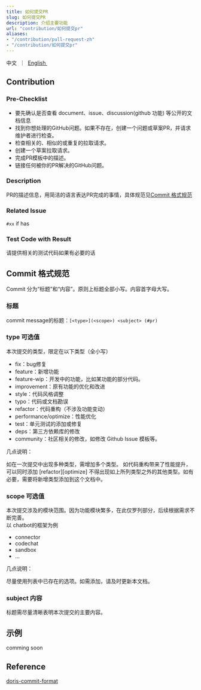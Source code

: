 ```yaml
---
title: 如何提交PR
slug: 如何提交PR
description: 介绍主要功能
url: "contribution/如何提交pr"
aliases:
- "/contribution/pull-request-zh"
- "/contribution/如何提交pr"
---
```



<p align="left">
    <a>中文</a>&nbsp ｜ &nbsp<a href="/contribution/pull-request">English&nbsp </a>
</p>


## Contribution

### Pre-Checklist
- 要先确认是否查看  document、issue、discussion(github 功能) 等公开的文档信息
- 找到你想处理的GitHub问题。如果不存在，创建一个问题或草案PR，并请求维护者进行检查。
- 检查相关的、相似的或重复的拉取请求。
- 创建一个草案拉取请求。
- 完成PR模板中的描述。
- 链接任何被你的PR解决的GitHub问题。

### Description
PR的描述信息，用简洁的语言表达PR完成的事情，具体规范见[Commit 格式规范](#commit-格式规范)

### Related Issue
`#xx` if has

### Test Code with Result
请提供相关的测试代码如果有必要的话




## Commit 格式规范
Commit 分为“标题”和“内容”。原则上标题全部小写。内容首字母大写。


### 标题
commit message的标题：`[<type>](<scope>) <subject> (#pr)`


### type 可选值

本次提交的类型，限定在以下类型（全小写）
- fix：bug修复
- feature：新增功能
- feature-wip：开发中的功能，比如某功能的部分代码。
- improvement：原有功能的优化和改进
- style：代码风格调整
- typo：代码或文档勘误
- refactor：代码重构（不涉及功能变动）
- performance/optimize：性能优化
- test：单元测试的添加或修复
- deps：第三方依赖库的修改
- community：社区相关的修改，如修改 Github Issue 模板等。

几点说明：

如在一次提交中出现多种类型，需增加多个类型。
如代码重构带来了性能提升，可以同时添加 [refactor][optimize]
不得出现如上所列类型之外的其他类型。如有必要，需要将新增类型添加到这个文档中。

### scope 可选值
本次提交涉及的模块范围。因为功能模块繁多，在此仅罗列部分，后续根据需求不断完善。
<br>以 chatbot的框架为例
- connector
- codechat
- sandbox
- ...

几点说明：

尽量使用列表中已存在的选项。如需添加，请及时更新本文档。

### subject 内容
标题需尽量清晰表明本次提交的主要内容。


## 示例
comming soon


## Reference
[doris-commit-format](https://doris.apache.org/zh-CN/community/how-to-contribute/commit-format-specification)